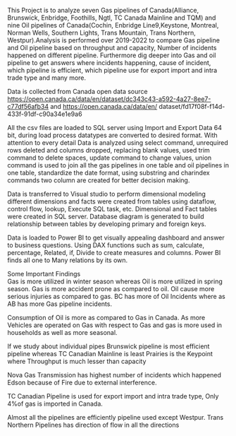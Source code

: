 This Project is to analyze seven Gas pipelines of Canada(Alliance, Brunswick, Enbridge, Foothills, Ngtl, TC Canada Mainline and TQM) and nine Oil pipelines of 
Canada(Cochin, Enbridge Line9,Keystone, Montreal, Norman Wells, Southern Lights, Trans Mountain, Trans Northern, Westpur).Analysis is performed over 2019-2022 
to compare Gas pipeline and Oil pipeline based on throughput and capacity, Number of incidents happened on different pipeline. Furthermore dig deeper into Gas 
and oil pipeline to get answers where incidents happening, cause of incident, which pipeline is efficient, which pipeline use for export import and intra trade 
type and many more.

Data is collected from Canada open data source https://open.canada.ca/data/en/dataset/dc343c43-a592-4a27-8ee7-c77df56afb34 and https://open.canada.ca/data/en/
dataset/fd17f08f-f14d-433f-91df-c90a34e1e9a6

All the csv files are loaded to SQL server using Import and Export Data 64 bit, during load process datatypes are converted to desired format. With attention to
every detail Data is analyzed using select command, unrequired  rows deleted and columns dropped, replacing blank values, used trim command to delete spaces, update 
command to change values, union command is used to join all the gas pipelines in one table  and oil pipelines in one table, standardize the date format, using substring
and charindex  commands two column are created for better decision making.

Data is transferred to Visual studio to perform dimensional modeling different dimensions and facts were created from tables using dataflow, control flow, lookup, 
Execute SQL task, etc. Dimensional and Fact tables were created in SQL server. Database diagram is generated to build relationship between tables by developing 
primary and foreign keys.

Data is loaded to Power BI to get visually appealing dashboard and answer to business questions. Using DAX functions such as sum, calculate, percentage, Related, if, 
Divide  to create measures and columns. Power BI finds all one to Many relations by its own.

Some Important Findings  
Gas is more utilized in winter season whereas Oil is more utilized in spring season.
Gas is more accident prone as compared to oil. Oil cause more serious injuries as compared to gas. BC has more of Oil Incidents where as AB has more Gas pipeline incidents.

Consumption of Oil is more as compared to Gas in  Canada. As more Vehicles  are operated on Gas with respect to Gas and gas is more used in households as well as more seasonal.

If we study about individual pipes Brunswick pipeline is most efficient pipeline whereas TC Canadian Mainline is least Prairies is the Keypoint where Throughput is much lesser than capacity

Nova Gas Transmission has highest number of incidents which happened Edson because of Fire due to external interference.

TC Canadian Pipeline is used for export import and intra trade type, Only 4%of gas is imported in Canada.

Almost all the pipelines are efficiently pipeline used except Westpur. Trans Northern Pipelines has direction of flow in all the directions
